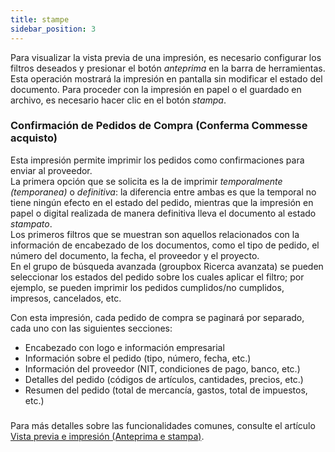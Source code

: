 ```yaml
---
title: stampe
sidebar_position: 3
---
```


Para visualizar la vista previa de una impresión, es necesario configurar los filtros deseados y presionar el botón *anteprima* en la barra de herramientas. Esta operación mostrará la impresión en pantalla sin modificar el estado del documento. Para proceder con la impresión en papel o el guardado en archivo, es necesario hacer clic en el botón *stampa*.

### Confirmación de Pedidos de Compra (Conferma Commesse acquisto)

Esta impresión permite imprimir los pedidos como confirmaciones para enviar al proveedor.  
La primera opción que se solicita es la de imprimir *temporalmente (temporanea)* o *definitiva*: la diferencia entre ambas es que la temporal no tiene ningún efecto en el estado del pedido, mientras que la impresión en papel o digital realizada de manera definitiva lleva el documento al estado *stampato*.  
Los primeros filtros que se muestran son aquellos relacionados con la información de encabezado de los documentos, como el tipo de pedido, el número del documento, la fecha, el proveedor y el proyecto.  
En el grupo de búsqueda avanzada (groupbox Ricerca avanzata) se pueden seleccionar los estados del pedido sobre los cuales aplicar el filtro; por ejemplo, se pueden imprimir los pedidos cumplidos/no cumplidos, impresos, cancelados, etc.

Con esta impresión, cada pedido de compra se paginará por separado, cada uno con las siguientes secciones:

- Encabezado con logo e información empresarial
- Información sobre el pedido (tipo, número, fecha, etc.)
- Información del proveedor (NIT, condiciones de pago, banco, etc.)
- Detalles del pedido (códigos de artículos, cantidades, precios, etc.)
- Resumen del pedido (total de mercancía, gastos, total de impuestos, etc.)

###

Para más detalles sobre las funcionalidades comunes, consulte el artículo [Vista previa e impresión (Anteprima e stampa)](/docs/guide/common/operations-with-data/reports).